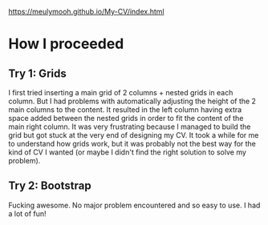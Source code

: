 https://meulymooh.github.io/My-CV/index.html

# How I proceeded

## Try 1: Grids
I first tried inserting a main grid of 2 columns + nested grids in each column. But I had problems with automatically adjusting the height of the 2 main columns to the content. It resulted in the left column having extra space added between the nested grids in order to fit the content of the main right column. It was very frustrating because I managed to build the grid but got stuck at the very end of designing my CV. It took a while for me to understand how grids work, but it was probably not the best way for the kind of CV I wanted (or maybe I didn't find the right solution to solve my problem).

## Try 2: Bootstrap
Fucking awesome. No major problem encountered and so easy to use. I had a lot of fun!

